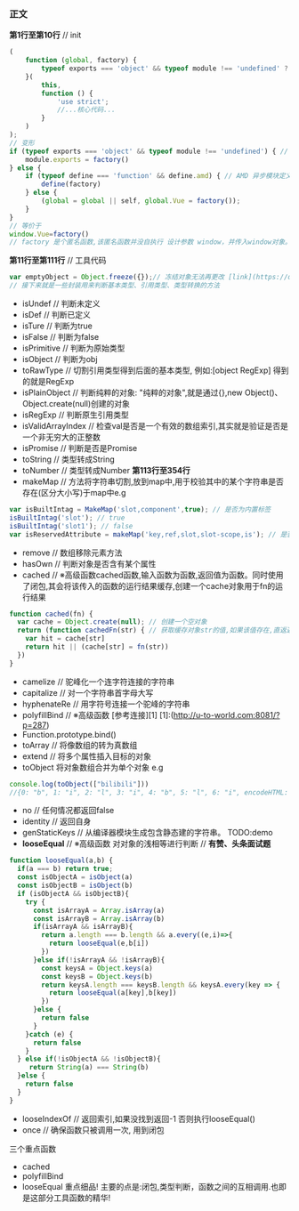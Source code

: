 ### 正文
**第1行至第10行**
// init 
```javascript
(
    function (global, factory) {
        typeof exports === 'object' && typeof module !== 'undefined' ? module.exports = factory() : typeof define === 'function' && define.amd ? define(factory) : (global = global || self, global.Vue = factory());
    }(
        this,
        function () {
            'use strict';
            //...核心代码...
        }
    )
);
// 变形
if (typeof exports === 'object' && typeof module !== 'undefined') { // 检查 CommonJS
    module.exports = factory()
} else {
    if (typeof define === 'function' && define.amd) { // AMD 异步模块定义 检查JavaScript依赖管理库 require.js 的存在 [link](https://stackoverflow.com/questions/30953589/what-is-typeof-define-function-defineamd-used-for)
        define(factory)
    } else {
        (global = global || self, global.Vue = factory());
    }
}
// 等价于
window.Vue=factory() 
// factory 是个匿名函数,该匿名函数并没自执行 设计参数 window，并传入window对象。不污染全局变量，也不会被别的代码污染
```
**第11行至第111行**
// 工具代码
```javascript
var emptyObject = Object.freeze({});// 冻结对象无法再更改 [link](https://developer.mozilla.org/en-US/docs/Web/JavaScript/Reference/Global_Objects/Object/freeze)
// 接下来就是一些封装用来判断基本类型、引用类型、类型转换的方法
```
  * isUndef       // 判断未定义
  * isDef         // 判断已定义
  * isTure        // 判断为true
  * isFalse       // 判断为false
  * isPrimitive   // 判断为原始类型
  * isObject      // 判断为obj
  * toRawType     // 切割引用类型得到后面的基本类型, 例如:[object RegExp] 得到的就是RegExp
  * isPlainObject // 判断纯粹的对象: "纯粹的对象",就是通过{},new Object()、 Object.create(null)创建的对象
  * isRegExp      // 判断原生引用类型
  * isValidArrayIndex // 检查val是否是一个有效的数组索引,其实就是验证是否是一个非无穷大的正整数
  * isPromise     // 判断是否是Promise
  * toString      // 类型转成String 
  * toNumber      // 类型转成Number
**第113行至354行**
  * makeMap       // 方法将字符串切割,放到map中,用于校验其中的某个字符串是否存在(区分大小写)于map中e.g
```javascript
var isBuiltIntag = MakeMap('slot,component',true); // 是否为内置标签
isBuiltIntag('slot'); // true
isBuiltIntag('slot1'); // false
var isReservedAttribute = makeMap('key,ref,slot,slot-scope,is'); // 是否为保留属性
```
  * remove // 数组移除元素方法
  * hasOwn // 判断对象是否含有某个属性
  * cached // ※高级函数cached函数,输入函数为函数,返回值为函数。同时使用了闭包,其会将该传入的函数的运行结果缓存,创建一个cache对象用于fn的运行结果
```javascript
function cached(fn) {
  var cache = Object.create(null); // 创建一个空对象
  return (function cachedFn(str) { // 获取缓存对象str的值,如果该值存在,直返返回,不存在调用一次fn,然后将结果存放到缓存对象中
    var hit = cache[str]
    return hit || (cache[str] = fn(str))
  })
}
```
  * camelize   // 驼峰化一个连字符连接的字符串
  * capitalize // 对一个字符串首字母大写
  * hyphenateRe // 用字符号连接一个驼峰的字符串
  * polyfillBind // ※高级函数 [参考连接][1]   [1]:(http://u-to-world.com:8081/?p=287)
  * Function.prototype.bind()
  * toArray    // 将像数组的转为真数组
  * extend     // 将多个属性插入目标的对象
  * toObject   将对象数组合并为单个对象
  e.g
```javascript
console.log(toObject(["bilibili"]))
//{0: "b", 1: "i", 2: "l", 3: "i", 4: "b", 5: "l", 6: "i", encodeHTML: ƒ}
```
  * no // 任何情况都返回false
  * identity // 返回自身
  * genStaticKeys // 从编译器模块生成包含静态建的字符串。 TODO:demo
  * **looseEqual** // ※高级函数 对对象的浅相等进行判断
// **有赞、头条面试题**
```javascript
function looseEqual(a,b) {
  if(a === b) return true;
  const isObjectA = isObject(a)
  const isObjectB = isObject(b)
  if (isObjectA && isObjectB){
    try {
      const isArrayA = Array.isArray(a)
      const isArrayB = Array.isArray(b)
      if(isArrayA && isArrayB){
        return a.length === b.length && a.every((e,i)=>{
          return looseEqual(e,b[i])
        })
      }else if(!isArrayA && !isArrayB){
        const keysA = Object.keys(a)
        const keysB = Object.keys(b)
        return keysA.length === keysB.length && keysA.every(key => {
          return looseEqual(a[key],b[key])
        })
      }else {
        return false
      }
    }catch (e) {
      return false
    }
  } else if(!isObjectA && !isObjectB){
     return String(a) === String(b)
  }else {
    return false
  }
}
```
  * looseIndexOf // 返回索引,如果没找到返回-1 否则执行looseEqual()
  * once  // 确保函数只被调用一次, 用到闭包

三个重点函数 
  - cached
  - polyfillBind
  - looseEqual 
重点细品! 主要的点是:闭包,类型判断，函数之间的互相调用.也即是这部分工具函数的精华!































